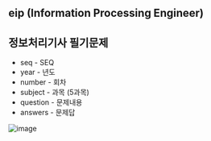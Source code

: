 ## eip (Information Processing Engineer)

## 정보처리기사 필기문제

- seq - SEQ  
- year - 년도  
- number - 회차  
- subject - 과목 (5과목)   
- question - 문제내용  
- answers - 문제답



![image](https://user-images.githubusercontent.com/52397976/139524909-d04636c6-3ed8-490c-90ee-9cf12c48b629.png)
